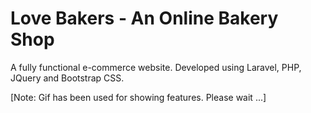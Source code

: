 # Love Bakers - An Online Bakery Shop
A fully functional e-commerce website. Developed using Laravel, PHP, JQuery and Bootstrap CSS.

[Note: Gif has been used for showing features. Please wait ...] 
